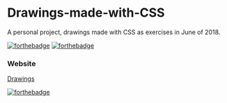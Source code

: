 # Drawings-made-with-CSS

A personal project, drawings made with CSS as exercises in June of 2018.

[![forthebadge](https://forthebadge.com/images/badges/uses-html.svg)](https://forthebadge.com)
[![forthebadge](https://forthebadge.com/images/badges/uses-css.svg)](https://forthebadge.com)

### Website
[Drawings](https://mayaflor.github.io/Drawings-made-with-CSS/)


[![forthebadge](https://forthebadge.com/images/badges/built-with-love.svg)](https://forthebadge.com)
